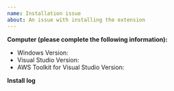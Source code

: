 ```yaml
---
name: Installation issue
about: An issue with installing the extension
---
```


**Computer (please complete the following information):**

- Windows Version:
- Visual Studio Version:
- AWS Toolkit for Visual Studio Version:

**Install log**
<!-- Please include the VSIX install log from the installer . To do this, press "View Install Log" in the VSIX
Installer window after the extension fails to install->

**Any other information**
<!-- If you have any other information to add about your environment or issues encountered -->

